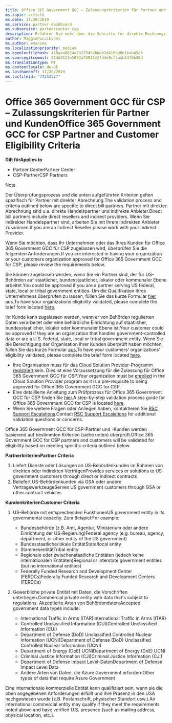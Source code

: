 ```yaml
---
title: Office 365 Government GCC – Zulassungskriterien für Partner und Kunden | Partner Center
ms.topic: article
ms.date: 11/20/2019
ms.service: partner-dashboard
ms.subservice: partnercenter-csp
description: Erfahren Sie mehr über die Schritte für direkte Rechnungs Partner (direkte Händler, indirekte Anbieter), um Partner und Kunden für Office 365 Government gcc für CSP zu überprüfen.
author: MaggiePucciEvans
ms.author: evansma
ms.localizationpriority: medium
ms.openlocfilehash: 418aaa8624a7a22945dbbdb2d410dd061bab4586
ms.sourcegitcommit: 524d3121e5053a74911e2fd4e9cf5aab14f6b48d
ms.translationtype: MT
ms.contentlocale: de-DE
ms.lasthandoff: 11/20/2019
ms.locfileid: "74253527"
---
```

# <a name="office-365-government-gcc-for-csp-partner-and-customer-eligibility-criteria"></a><span data-ttu-id="f3c3f-103">Office 365 Government GCC für CSP – Zulassungskriterien für Partner und Kunden</span><span class="sxs-lookup"><span data-stu-id="f3c3f-103">Office 365 Government GCC for CSP Partner and Customer Eligibility Criteria</span></span>

<span data-ttu-id="f3c3f-104">**Gilt für**</span><span class="sxs-lookup"><span data-stu-id="f3c3f-104">**Applies to**</span></span>

-  <span data-ttu-id="f3c3f-105">Partner Center</span><span class="sxs-lookup"><span data-stu-id="f3c3f-105">Partner Center</span></span>
-  <span data-ttu-id="f3c3f-106">CSP-Partner</span><span class="sxs-lookup"><span data-stu-id="f3c3f-106">CSP Partners</span></span>

>[!NOTE]
><span data-ttu-id="f3c3f-107">Der Überprüfungsprozess und die unten aufgeführten Kriterien gelten spezifisch für Partner mit direkter Abrechnung.</span><span class="sxs-lookup"><span data-stu-id="f3c3f-107">The validation process and criteria outlined below are specific to direct bill partners.</span></span> <span data-ttu-id="f3c3f-108">Partner mit direkter Abrechnung sind u.a. direkte Handelspartner und indirekte Anbieter.</span><span class="sxs-lookup"><span data-stu-id="f3c3f-108">Direct bill partners include direct resellers and indirect providers.</span></span>  <span data-ttu-id="f3c3f-109">Wenn Sie indirekter Handelspartner sind, arbeiten Sie mit Ihrem indirekten Anbieter zusammen.</span><span class="sxs-lookup"><span data-stu-id="f3c3f-109">If you are an Indirect Reseller please work with your Indirect Provider.</span></span> 

<span data-ttu-id="f3c3f-110">Wenn Sie möchten, dass Ihr Unternehmen oder das Ihres Kunden für Office 365 Government GCC für CSP zugelassen wird, überprüfen Sie die folgenden Anforderungen.</span><span class="sxs-lookup"><span data-stu-id="f3c3f-110">If you are interested in having your organization or your customers organization approved for Office 365 Government GCC for CSP, please review the requirements below.</span></span>

<span data-ttu-id="f3c3f-111">Sie können zugelassen werden, wenn Sie ein Partner sind, der für US-Behörden auf staatlicher, bundesstaatlicher, lokaler oder kommunaler Ebene arbeitet.</span><span class="sxs-lookup"><span data-stu-id="f3c3f-111">You could be approved if you are a partner serving US federal, state, local or tribal government entities.</span></span> <span data-ttu-id="f3c3f-112">Um die Qualifikation Ihres Unternehmens überprüfen zu lassen, füllen Sie das kurze Formular [hier](https://products.office.com/government/eligibility-validation?ReqType=CSPPartner) aus.</span><span class="sxs-lookup"><span data-stu-id="f3c3f-112">To have your organizations eligibility validated, please complete the brief form located [here](https://products.office.com/government/eligibility-validation?ReqType=CSPPartner).</span></span>

<span data-ttu-id="f3c3f-113">Ihr Kunde kann zugelassen werden, wenn er von Behörden regulierten Daten verarbeitet oder eine behördliche Einrichtung auf staatlicher, bundesstaatlicher, lokaler oder kommunaler Ebene ist.</span><span class="sxs-lookup"><span data-stu-id="f3c3f-113">Your customer could be approved if they are an organization that handles government-controlled data or are a U.S. federal, state, local or tribal government entity.</span></span> <span data-ttu-id="f3c3f-114">Wenn Sie die Berechtigung der Organisation Ihrer Kunden überprüft haben möchten, füllen Sie das kurze Formular [aus.](https://products.office.com/government/eligibility-validation?ReqType=CSPCustomer)</span><span class="sxs-lookup"><span data-stu-id="f3c3f-114">To have your customers' organizations' eligibility validated, please complete the brief form located [here](https://products.office.com/government/eligibility-validation?ReqType=CSPCustomer).</span></span> 

-   <span data-ttu-id="f3c3f-115">Ihre Organisation muss für das Cloud Solution Provider-Programm [registriert](https://partnercenter.microsoft.com/partner/cloud-solution-provider) sein. Dies ist eine Voraussetzung für die Zulassung für Office 365 Government GCC für CSP.</span><span class="sxs-lookup"><span data-stu-id="f3c3f-115">Your organization must be [enrolled](https://partnercenter.microsoft.com/partner/cloud-solution-provider) in the Cloud Solution Provider program as it is a pre-requisite to being approved for Office 365 Government GCC for CSP.</span></span>
-   <span data-ttu-id="f3c3f-116">Eine detaillierte Anleitung zum Prüfprozess für Office 365 Government GCC für CSP finden Sie [hier](https://go.microsoft.com/fwlink/?linkid=2007323).</span><span class="sxs-lookup"><span data-stu-id="f3c3f-116">A step-by-step validation process guide for Office 365 Government GCC for CSP is located [here](https://go.microsoft.com/fwlink/?linkid=2007323).</span></span>
-   <span data-ttu-id="f3c3f-117">Wenn Sie weitere Fragen oder Anliegen haben, kontaktieren Sie [RSC Support Escalations](mailto:usgcce@microsoft.com).</span><span class="sxs-lookup"><span data-stu-id="f3c3f-117">Contact [RSC Support Escalations](mailto:usgcce@microsoft.com) for additional validation questions or concerns.</span></span>

<span data-ttu-id="f3c3f-118">Office 365 Government GCC für CSP-Partner und -Kunden werden basierend auf bestimmten Kriterien (siehe unten) überprüft.</span><span class="sxs-lookup"><span data-stu-id="f3c3f-118">Office 365 Government GCC for CSP partners and customers will be validated for eligibility based on meeting specific criteria outlined below.</span></span>

<span data-ttu-id="f3c3f-119">**Partnerkriterien**</span><span class="sxs-lookup"><span data-stu-id="f3c3f-119">**Partner Criteria**</span></span>
1.  <span data-ttu-id="f3c3f-120">Liefert Dienste oder Lösungen an US-Behördenkunden im Rahmen von direkten oder indirekten Verträgen</span><span class="sxs-lookup"><span data-stu-id="f3c3f-120">Provides services or solutions to US government customers through direct or indirect contracts</span></span>
2.  <span data-ttu-id="f3c3f-121">Beliefert US-Behördenkunden via GSA oder andere Vertragswerkzeuge</span><span class="sxs-lookup"><span data-stu-id="f3c3f-121">Serves US government customers through GSA or other contract vehicles</span></span>

<span data-ttu-id="f3c3f-122">**Kundenkriterien**</span><span class="sxs-lookup"><span data-stu-id="f3c3f-122">**Customer Criteria**</span></span>
1.  <span data-ttu-id="f3c3f-123">US-Behörde mit entsprechenden Funktionen</span><span class="sxs-lookup"><span data-stu-id="f3c3f-123">US government entity in its governmental capacity.</span></span> <span data-ttu-id="f3c3f-124">Zum Beispiel:</span><span class="sxs-lookup"><span data-stu-id="f3c3f-124">For example:</span></span>
 
    -  <span data-ttu-id="f3c3f-125">Bundesbehörde (z.B. Amt, Agentur, Ministerium oder andere Einrichtung der US-Regierung)</span><span class="sxs-lookup"><span data-stu-id="f3c3f-125">Federal agency (e.g. bureau, agency, department, or other entity of the US government)</span></span>
    -   <span data-ttu-id="f3c3f-126">Bundesstaatliche/lokale Entität</span><span class="sxs-lookup"><span data-stu-id="f3c3f-126">State/local entity</span></span> 
    -   <span data-ttu-id="f3c3f-127">Stammesentität</span><span class="sxs-lookup"><span data-stu-id="f3c3f-127">Tribal entity</span></span>
    -   <span data-ttu-id="f3c3f-128">Regionale oder zwischenstaatliche Entitäten (jedoch keine internationalen Entitäten)</span><span class="sxs-lookup"><span data-stu-id="f3c3f-128">Regional or interstate government entities (but no international entities)</span></span>
    -   <span data-ttu-id="f3c3f-129">Federally Funded Research and Development Center (FERDCs)</span><span class="sxs-lookup"><span data-stu-id="f3c3f-129">Federally Funded Research and Development Centers (FERDCs)</span></span>

2.  <span data-ttu-id="f3c3f-130">Gewerbliche private Entität mit Daten, die Vorschriften unterliegen.</span><span class="sxs-lookup"><span data-stu-id="f3c3f-130">Commercial private entity with data that's subject to regulations.</span></span> <span data-ttu-id="f3c3f-131">Akzeptierte Arten von Behördendaten:</span><span class="sxs-lookup"><span data-stu-id="f3c3f-131">Accepted government data types include:</span></span> 
    -   <span data-ttu-id="f3c3f-132">International Traffic in Arms (ITAR)</span><span class="sxs-lookup"><span data-stu-id="f3c3f-132">International Traffic in Arms (ITAR)</span></span>
    -   <span data-ttu-id="f3c3f-133">Controlled Unclassified Information (CUI)</span><span class="sxs-lookup"><span data-stu-id="f3c3f-133">Controlled Unclassified Information (CUI)</span></span>
    -   <span data-ttu-id="f3c3f-134">Department of Defense (DoD) Unclassified Controlled Nuclear Information (UCNI)</span><span class="sxs-lookup"><span data-stu-id="f3c3f-134">Department of Defense (DoD) Unclassified Controlled Nuclear Information (UCNI)</span></span>
    -   <span data-ttu-id="f3c3f-135">Department of Energy (DoE) UCNI</span><span class="sxs-lookup"><span data-stu-id="f3c3f-135">Department of Energy (DoE) UCNI</span></span>
    -   <span data-ttu-id="f3c3f-136">Criminal Justice Information (CJI)</span><span class="sxs-lookup"><span data-stu-id="f3c3f-136">Criminal Justice Information (CJI)</span></span>
    -   <span data-ttu-id="f3c3f-137">Department of Defense Impact Level-Daten</span><span class="sxs-lookup"><span data-stu-id="f3c3f-137">Department of Defense Impact Level Data</span></span>
    -   <span data-ttu-id="f3c3f-138">Andere Arten von Daten, die Azure Government erfordern</span><span class="sxs-lookup"><span data-stu-id="f3c3f-138">Other types of data that require Azure Government</span></span>

<span data-ttu-id="f3c3f-139">Eine internationale kommerzielle Entität kann qualifiziert sein, wenn sie die oben angegebenen Anforderungen erfüllt und ihre Präsenz in den USA nachgewiesen wurde (z.B. Postanschrift, physischer Standort usw.).</span><span class="sxs-lookup"><span data-stu-id="f3c3f-139">An international commercial entity may qualify if they meet the requirements noted above and have verified U.S. presence (such as mailing address, physical location, etc.).</span></span>

